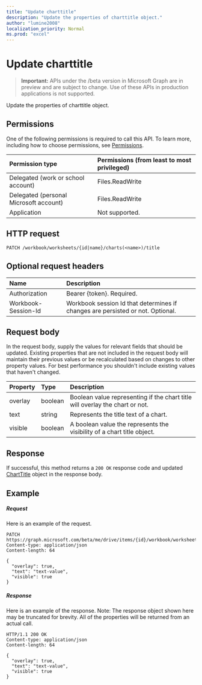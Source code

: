 ```yaml
---
title: "Update charttitle"
description: "Update the properties of charttitle object."
author: "lumine2008"
localization_priority: Normal
ms.prod: "excel"
---
```


# Update charttitle

> **Important:** APIs under the /beta version in Microsoft Graph are in preview and are subject to change. Use of these APIs in production applications is not supported.

Update the properties of charttitle object.
## Permissions
One of the following permissions is required to call this API. To learn more, including how to choose permissions, see [Permissions](/graph/permissions-reference).

|Permission type      | Permissions (from least to most privileged)              |
|:--------------------|:---------------------------------------------------------|
|Delegated (work or school account) | Files.ReadWrite    |
|Delegated (personal Microsoft account) | Files.ReadWrite    |
|Application | Not supported. |

## HTTP request
<!-- { "blockType": "ignored" } -->
```http
PATCH /workbook/worksheets/{id|name}/charts(<name>)/title
```
## Optional request headers
| Name       | Description|
|:-----------|:-----------|
| Authorization  | Bearer {token}. Required. |
| Workbook-Session-Id  | Workbook session Id that determines if changes are persisted or not. Optional.|

## Request body
In the request body, supply the values for relevant fields that should be updated. Existing properties that are not included in the request body will maintain their previous values or be recalculated based on changes to other property values. For best performance you shouldn't include existing values that haven't changed.

| Property	   | Type	|Description|
|:---------------|:--------|:----------|
|overlay|boolean|Boolean value representing if the chart title will overlay the chart or not.|
|text|string|Represents the title text of a chart.|
|visible|boolean|A boolean value the represents the visibility of a chart title object.|

## Response

If successful, this method returns a `200 OK` response code and updated [ChartTitle](../resources/charttitle.md) object in the response body.
## Example
##### Request
Here is an example of the request.
<!-- {
  "blockType": "request",
  "name": "update_charttitle"
}-->
```http
PATCH https://graph.microsoft.com/beta/me/drive/items/{id}/workbook/worksheets/{id|name}/charts(<name>)/title
Content-type: application/json
Content-length: 64

{
  "overlay": true,
  "text": "text-value",
  "visible": true
}
```
##### Response
Here is an example of the response. Note: The response object shown here may be truncated for brevity. All of the properties will be returned from an actual call.
<!-- {
  "blockType": "response",
  "truncated": true,
  "@odata.type": "microsoft.graph.chartTitle"
} -->
```http
HTTP/1.1 200 OK
Content-type: application/json
Content-length: 64

{
  "overlay": true,
  "text": "text-value",
  "visible": true
}
```

<!-- uuid: 8fcb5dbc-d5aa-4681-8e31-b001d5168d79
2015-10-25 14:57:30 UTC -->
<!-- {
  "type": "#page.annotation",
  "description": "Update charttitle",
  "keywords": "",
  "section": "documentation",
  "tocPath": ""
}-->

